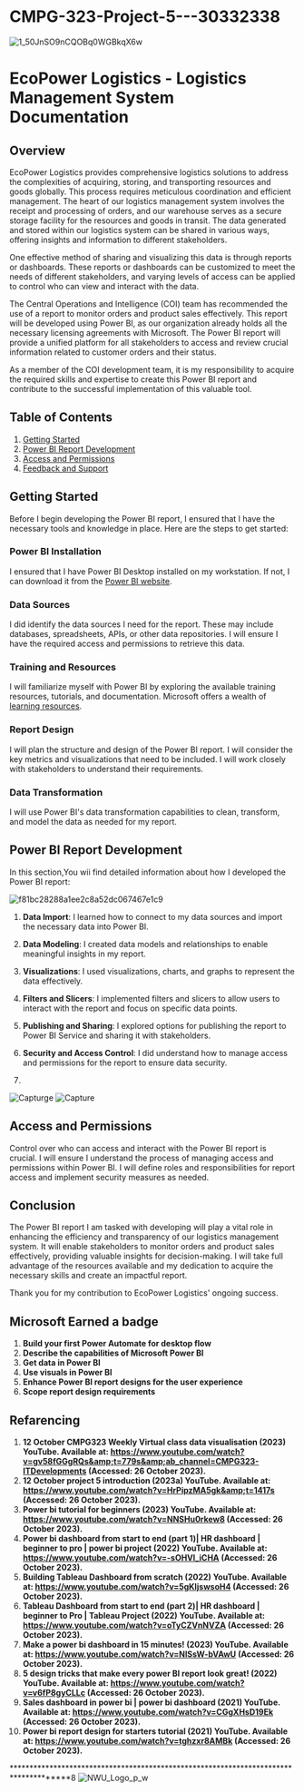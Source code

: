 # CMPG-323-Project-5---30332338

![1_50JnSO9nCQOBq0WGBkqX6w](https://github.com/Madzivhandila/CMPG-323-Project-5---30332338/assets/75025282/a92f47a9-a2bd-40cb-ae57-42093c8c5d39)

# EcoPower Logistics - Logistics Management System Documentation

## Overview

EcoPower Logistics provides comprehensive logistics solutions to address the complexities of acquiring, storing, and transporting resources and goods globally. This process requires meticulous coordination and efficient management. The heart of our logistics management system involves the receipt and processing of orders, and our warehouse serves as a secure storage facility for the resources and goods in transit. The data generated and stored within our logistics system can be shared in various ways, offering insights and information to different stakeholders.

One effective method of sharing and visualizing this data is through reports or dashboards. These reports or dashboards can be customized to meet the needs of different stakeholders, and varying levels of access can be applied to control who can view and interact with the data.

The Central Operations and Intelligence (COI) team has recommended the use of a report to monitor orders and product sales effectively. This report will be developed using Power BI, as our organization already holds all the necessary licensing agreements with Microsoft. The Power BI report will provide a unified platform for all stakeholders to access and review crucial information related to customer orders and their status.

As a member of the COI development team, it is my responsibility to acquire the required skills and expertise to create this Power BI report and contribute to the successful implementation of this valuable tool.

## Table of Contents

1. [Getting Started](#getting-started)
2. [Power BI Report Development](#power-bi-report-development)
3. [Access and Permissions](#access-and-permissions)
4. [Feedback and Support](#feedback-and-support)

## Getting Started

Before I begin developing the Power BI report, I ensured that I have the necessary tools and knowledge in place. Here are the steps to get started:

### Power BI Installation

I ensured that I have Power BI Desktop installed on my workstation. If not, I can download it from the [Power BI website](https://powerbi.microsoft.com/).

### Data Sources

I did identify the data sources I need for the report. These may include databases, spreadsheets, APIs, or other data repositories. I will ensure I have the required access and permissions to retrieve this data.

### Training and Resources

I will familiarize myself with Power BI by exploring the available training resources, tutorials, and documentation. Microsoft offers a wealth of [learning resources](https://docs.microsoft.com/en-us/power-bi/).

### Report Design

I will plan the structure and design of the Power BI report. I will consider the key metrics and visualizations that need to be included. I will work closely with stakeholders to understand their requirements.

### Data Transformation

I will use Power BI's data transformation capabilities to clean, transform, and model the data as needed for my report.

## Power BI Report Development

In this section,You wii find detailed information about how I developed the Power BI report:

![f81bc28288a1ee2c8a52dc067467e1c9](https://github.com/Madzivhandila/CMPG-323-Project-5---30332338/assets/75025282/2aaa09a7-c7c3-43b3-819f-675460c97aff)

1. **Data Import**: I  learned how to connect to my data sources and import the necessary data into Power BI.

2. **Data Modeling**: I created data models and relationships to enable meaningful insights in my report.

3. **Visualizations**: I used visualizations, charts, and graphs to represent the data effectively.

4. **Filters and Slicers**: I implemented filters and slicers to allow users to interact with the report and focus on specific data points.

5. **Publishing and Sharing**: I explored options for publishing the report to Power BI Service and sharing it with stakeholders.

6. **Security and Access Control**: I did understand how to manage access and permissions for the report to ensure data security.
7. 
![Capturge](https://github.com/Madzivhandila/CMPG-323-Project-5---30332338/assets/75025282/102bae99-5e3d-400b-bd04-f376b0429974)
![Capture](https://github.com/Madzivhandila/CMPG-323-Project-5---30332338/assets/75025282/84ea031f-7f0e-43da-ac69-372cf1c5f21d)


## Access and Permissions

Control over who can access and interact with the Power BI report is crucial. I will ensure I understand the process of managing access and permissions within Power BI. I will define roles and responsibilities for report access and implement security measures as needed.


## Conclusion

The Power BI report I am tasked with developing will play a vital role in enhancing the efficiency and transparency of our logistics management system. It will enable stakeholders to monitor orders and product sales effectively, providing valuable insights for decision-making. I will take full advantage of the resources available and my dedication to acquire the necessary skills and create an impactful report.

Thank you for my contribution to EcoPower Logistics' ongoing success.

## Microsoft Earned a badge

1. **Build your first Power Automate for desktop flow**
2. **Describe the capabilities of Microsoft Power BI**
3. **Get data in Power BI**
4. **Use visuals in Power BI**
5. **Enhance Power BI report designs for the user experience**
6. **Scope report design requirements**

## Refarencing
1. **12 October CMPG323 Weekly Virtual class data visualisation (2023) YouTube. Available at: https://www.youtube.com/watch?v=gv58fGGgRQs&amp;t=779s&amp;ab_channel=CMPG323-ITDevelopments (Accessed: 26 October 2023).**
2. **12 October project 5 introduction (2023a) YouTube. Available at: https://www.youtube.com/watch?v=HrPipzMA5gk&amp;t=1417s (Accessed: 26 October 2023).**
3. **Power bi tutorial for beginners (2023) YouTube. Available at: https://www.youtube.com/watch?v=NNSHu0rkew8 (Accessed: 26 October 2023).**
4. **Power bi dashboard from start to end (part 1)| HR dashboard | beginner to pro | power bi project (2022) YouTube. Available at: https://www.youtube.com/watch?v=-sOHVl_iCHA (Accessed: 26 October 2023).**
5. **Building Tableau Dashboard from scratch (2022) YouTube. Available at: https://www.youtube.com/watch?v=5gKIjswsoH4 (Accessed: 26 October 2023).**
6. **Tableau Dashboard from start to end (part 2)| HR dashboard | beginner to Pro | Tableau Project (2022) YouTube. Available at: https://www.youtube.com/watch?v=oTyCZVnNVZA (Accessed: 26 October 2023).**
7. **Make a power bi dashboard in 15 minutes! (2023) YouTube. Available at: https://www.youtube.com/watch?v=NISsW-bVAwU (Accessed: 26 October 2023).**
8. **5 design tricks that make every power BI report look great! (2022) YouTube. Available at: https://www.youtube.com/watch?v=v6fP8gyCLLc (Accessed: 26 October 2023).**
9. **Sales dashboard in power bi | power bi dashboard (2021) YouTube. Available at: https://www.youtube.com/watch?v=CGgXHsD19Ek (Accessed: 26 October 2023).**
10. **Power bi report design for starters tutorial (2021) YouTube. Available at: https://www.youtube.com/watch?v=tghzxr8AMBk (Accessed: 26 October 2023).**

*************************************************************************************8
![NWU_Logo_p_w](https://github.com/Madzivhandila/CMPG-323-Project-5---30332338/assets/75025282/6e7376c3-40aa-4dbb-92d0-f7ac004de338)

